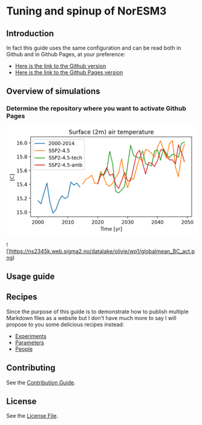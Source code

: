 # Tuning and spinup of NorESM3

## Introduction

<!--
This little guide demonstrates how to turn any [Github](http://github.com) repository with a bunch of [Markdown](https://en.wikipedia.org/wiki/Markdown) files into a simple website using [Github Pages](https://pages.github.com/) and [Jekyll](https://jekyllrb.com/).

* You don't need to use the command line or anything other than your browser.
* It doesn't require any knowledge in Jekyll.
* It's completely compatible with any bunch of markdown files you already have in any existing repository without any modification to those files. That includes the basic `README.md` almost all repositories contain.
* The markdown files will remain just as readable and usable in Github than in your website.
-->

In fact this guide uses the same configuration and can be read both in Github and in Github Pages, at your preference:

* [Here is the link to the Github version](https://github.com/DirkOlivie/spinup-noresm3)
* [Here is the link to the Github Pages version](https://dirkolivie.github.io/spinup-noresm3/)

## Overview of simulations

### Determine the repository where you want to activate Github Pages

![](./images/TREFHT_glob_YEA_n20241202_methanemip.png)

![]https://ns2345k.web.sigma2.no/datalake/olivie/wp1/globalmean_BC_act.png)

## Usage guide

## Recipes

Since the purpose of this guide is to demonstrate how to publish multiple Markdown files as a website but I don't have much more to say I will propose to you some delicious recipes instead:

* [Experiments](./recipes/Experiments.md)
* [Parameters](./recipes/Parameters.md)
* [People](./recipes/People.md)

## Contributing

See the [Contribution Guide](./CONTRIBUTING.md).

## License

See the [License File](./LICENSE.md).
